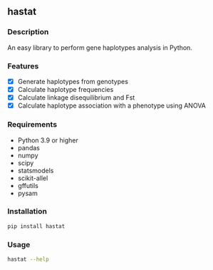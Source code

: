 ## hastat

### Description
An easy library to perform gene haplotypes analysis in Python.

### Features
- [x] Generate haplotypes from genotypes
- [x] Calculate haplotype frequencies
- [x] Calculate linkage disequilibrium and Fst
- [x] Calculate haplotype association with a phenotype using ANOVA

### Requirements
- Python 3.9 or higher
- pandas
- numpy
- scipy
- statsmodels
- scikit-allel
- gffutils
- pysam

### Installation

```bash
pip install hastat
```

### Usage

```bash
hastat --help
```

